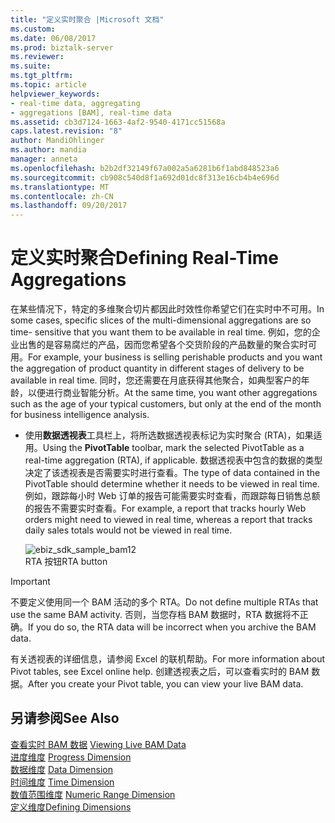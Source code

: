 ```yaml
---
title: "定义实时聚合 |Microsoft 文档"
ms.custom: 
ms.date: 06/08/2017
ms.prod: biztalk-server
ms.reviewer: 
ms.suite: 
ms.tgt_pltfrm: 
ms.topic: article
helpviewer_keywords:
- real-time data, aggregating
- aggregations [BAM], real-time data
ms.assetid: cb3d7124-1663-4af2-9540-4171cc51568a
caps.latest.revision: "8"
author: MandiOhlinger
ms.author: mandia
manager: anneta
ms.openlocfilehash: b2b2df32149f67a002a5a6281b6f1abd848523a6
ms.sourcegitcommit: cb908c540d8f1a692d01dc8f313e16cb4b4e696d
ms.translationtype: MT
ms.contentlocale: zh-CN
ms.lasthandoff: 09/20/2017
---
```

# <a name="defining-real-time-aggregations"></a><span data-ttu-id="b6af4-102">定义实时聚合</span><span class="sxs-lookup"><span data-stu-id="b6af4-102">Defining Real-Time Aggregations</span></span>
<span data-ttu-id="b6af4-103">在某些情况下，特定的多维聚合切片都因此时效性你希望它们在实时中不可用。</span><span class="sxs-lookup"><span data-stu-id="b6af4-103">In some cases, specific slices of the multi-dimensional aggregations are so time- sensitive that you want them to be available in real time.</span></span> <span data-ttu-id="b6af4-104">例如，您的企业出售的是容易腐烂的产品，因而您希望各个交货阶段的产品数量的聚合实时可用。</span><span class="sxs-lookup"><span data-stu-id="b6af4-104">For example, your business is selling perishable products and you want the aggregation of product quantity in different stages of delivery to be available in real time.</span></span> <span data-ttu-id="b6af4-105">同时，您还需要在月底获得其他聚合，如典型客户的年龄，以便进行商业智能分析。</span><span class="sxs-lookup"><span data-stu-id="b6af4-105">At the same time, you want other aggregations such as the age of your typical customers, but only at the end of the month for business intelligence analysis.</span></span>  
  
-   <span data-ttu-id="b6af4-106">使用**数据透视表**工具栏上，将所选数据透视表标记为实时聚合 (RTA)，如果适用。</span><span class="sxs-lookup"><span data-stu-id="b6af4-106">Using the **PivotTable** toolbar, mark the selected PivotTable as a real-time aggregation (RTA), if applicable.</span></span> <span data-ttu-id="b6af4-107">数据透视表中包含的数据的类型决定了该透视表是否需要实时进行查看。</span><span class="sxs-lookup"><span data-stu-id="b6af4-107">The type of data contained in the PivotTable should determine whether it needs to be viewed in real time.</span></span> <span data-ttu-id="b6af4-108">例如，跟踪每小时 Web 订单的报告可能需要实时查看，而跟踪每日销售总额的报告不需要实时查看。</span><span class="sxs-lookup"><span data-stu-id="b6af4-108">For example, a report that tracks hourly Web orders might need to viewed in real time, whereas a report that tracks daily sales totals would not be viewed in real time.</span></span>  
  
     ![](../core/media/ebiz-sdk-sample-bam12.gif "ebiz_sdk_sample_bam12")  
<span data-ttu-id="b6af4-109">RTA 按钮</span><span class="sxs-lookup"><span data-stu-id="b6af4-109">RTA button</span></span>  
  
> [!IMPORTANT]
>  <span data-ttu-id="b6af4-110">不要定义使用同一个 BAM 活动的多个 RTA。</span><span class="sxs-lookup"><span data-stu-id="b6af4-110">Do not define multiple RTAs that use the same BAM activity.</span></span> <span data-ttu-id="b6af4-111">否则，当您存档 BAM 数据时，RTA 数据将不正确。</span><span class="sxs-lookup"><span data-stu-id="b6af4-111">If you do so, the RTA data will be incorrect when you archive the BAM data.</span></span>  
  
 <span data-ttu-id="b6af4-112">有关透视表的详细信息，请参阅 Excel 的联机帮助。</span><span class="sxs-lookup"><span data-stu-id="b6af4-112">For more information about Pivot tables, see Excel online help.</span></span> <span data-ttu-id="b6af4-113">创建透视表之后，可以查看实时的 BAM 数据。</span><span class="sxs-lookup"><span data-stu-id="b6af4-113">After you create your Pivot table, you can view your live BAM data.</span></span>  
  
## <a name="see-also"></a><span data-ttu-id="b6af4-114">另请参阅</span><span class="sxs-lookup"><span data-stu-id="b6af4-114">See Also</span></span>  
 <span data-ttu-id="b6af4-115">[查看实时 BAM 数据](../core/viewing-live-bam-data.md) </span><span class="sxs-lookup"><span data-stu-id="b6af4-115">[Viewing Live BAM Data](../core/viewing-live-bam-data.md) </span></span>  
 <span data-ttu-id="b6af4-116">[进度维度](../core/progress-dimension.md) </span><span class="sxs-lookup"><span data-stu-id="b6af4-116">[Progress Dimension](../core/progress-dimension.md) </span></span>  
 <span data-ttu-id="b6af4-117">[数据维度](../core/data-dimension.md) </span><span class="sxs-lookup"><span data-stu-id="b6af4-117">[Data Dimension](../core/data-dimension.md) </span></span>  
 <span data-ttu-id="b6af4-118">[时间维度](../core/time-dimension.md) </span><span class="sxs-lookup"><span data-stu-id="b6af4-118">[Time Dimension](../core/time-dimension.md) </span></span>  
 <span data-ttu-id="b6af4-119">[数值范围维度](../core/numeric-range-dimension.md) </span><span class="sxs-lookup"><span data-stu-id="b6af4-119">[Numeric Range Dimension](../core/numeric-range-dimension.md) </span></span>  
 [<span data-ttu-id="b6af4-120">定义维度</span><span class="sxs-lookup"><span data-stu-id="b6af4-120">Defining Dimensions</span></span>](../core/defining-dimensions.md)